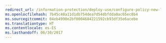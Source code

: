```yaml
---
redirect_url: /information-protection/deploy-use/configure-policy-new-label
ms.openlocfilehash: 7b45c48a11d1db754dea7d54dbfdda0ac65ec8b4
ms.sourcegitcommit: 04eb4990e2bf0004684221592cb93df35e6acebe
ms.translationtype: HT
ms.contentlocale: es-ES
ms.lasthandoff: 06/30/2017
---
```

